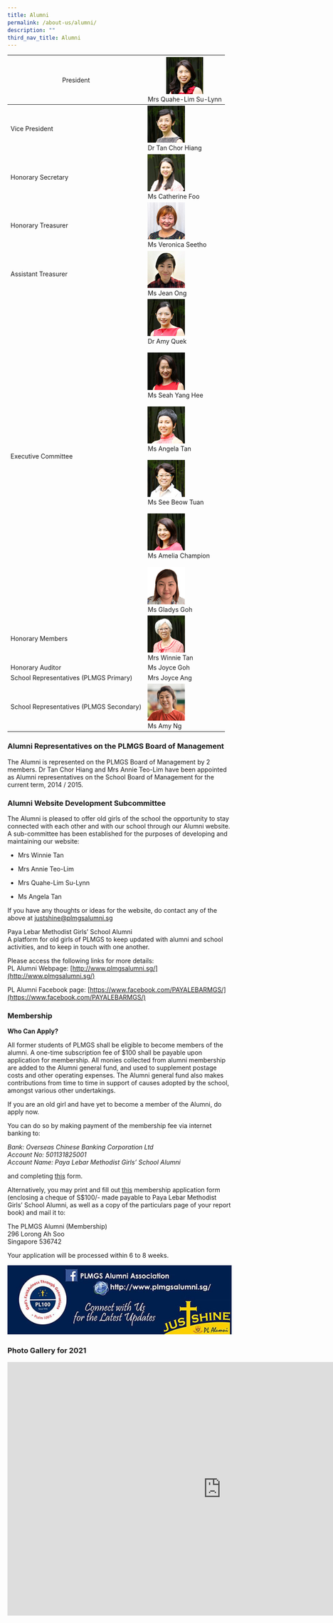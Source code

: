 ```yaml
---
title: Alumni
permalink: /about-us/alumni/
description: ""
third_nav_title: Alumni
---
```

<table class="tg">
<thead>
  <tr>
    <th class="tg-fwnj"><span style="font-weight:normal">President</span></th>
    <th class="tg-fwnj"><img alt="face_sulynn.jpg" src="/images/Alumni2023-Ms Lim Su-Lynn-President.jpg" style="width:50%"><br><span style="font-weight:normal">Mrs Quahe-Lim Su-Lynn</span><br></th>
  </tr>
</thead>
<tbody>
  <tr>
    <td class="tg-yvtv">Vice President<br></td>
    <td class="tg-iual"><img alt="face_tanchorhiang.jpg" src="/images/Alumni2023-Dr Tan Chor Hiang-Vice-President.jpg" style="width:50%"><br>Dr Tan Chor Hiang<br></td>
  </tr>
  <tr>
    <td class="tg-sdzj">Honorary Secretary                                                <br></td>
    <td class="tg-fwnj"><img alt="face_amy_quek.jpg" src="/images/Alumni2023-Ms Catherine Foo - Honorary Secretary.jpg" style="width:50%"><br>Ms Catherine Foo</td>
  </tr>
  <tr>
    <td class="tg-yvtv">Honorary Treasurer<br></td>
    <td class="tg-fwnj"><img alt="face_amy_quek.jpg" src="/images/Alumni2023-Ms Veronica Seetho - Honorary Treasurer.jpg" style="width:50%"><br>Ms Veronica Seetho</td>
  </tr>
  <tr>
    <td class="tg-sdzj">Assistant Treasurer<br></td>
    <td class="tg-fwnj"><img alt="Jean Lim.jpeg" src="/images/Alumni2023-Ms Jean Ong - Assistant Treasurer.jpg" style="width:50%"><br>Ms Jean Ong<br></td>
  </tr>
  <tr>
    <td class="tg-yvtv">Executive Committee<br></td>
    <td class="tg-iual"><img alt="face_annieteo.jpg" src="/images/Alumni2023-Dr Amy Quek - Committee Member.jpg" style="width:50%"><br>Dr Amy Quek<br><br><img alt="face_amelia.jpg" src="/images/Alumni2023-Ms Seah Yang Hee - Committee Member.jpg" style="width:50%"><br>Ms Seah Yang Hee<br><br><img alt="face_angela.jpg" src="/images/Alumni2023-Ms Angela Tan - Committee Member.jpg" style="width:50%"><br>Ms Angela Tan<br><br><img alt="face_seebeowtuan.jpg" src="/images/Alumni2023-Ms See Beow Tuan-Committee Member.jpg" style="width:50%"><br>Ms See Beow Tuan<br><br><img alt="face_seahyanghee.jpg" src="/images/Alumni2023-Ms Amelia Champion-Committee Member.jpg" style="width:50%"><br>Ms Amelia Champion<br><br><img alt="face_seahyanghee.jpg" src="/images/Alumni2023-Ms Gladys Goh - Co-opted committee member.jpg" style="width:50%"><br>Ms Gladys Goh<br></td>
  </tr>
  <tr>
    <td class="tg-sdzj">Honorary Members<br></td>
    <td class="tg-fwnj"><img alt="face_winnietan.jpg" src="/images/Alumni2023-Mrs Winnie Tan-Honorary Member.jpg" style="width:50%"><br>Mrs Winnie Tan<br></td>
  </tr>
  <tr>
    <td class="tg-yvtv">Honorary Auditor<br></td>
    <td class="tg-yvtv">Ms Joyce Goh<br></td>
  </tr>
  <tr>
    <td class="tg-sdzj">School Representatives (PLMGS Primary)<br></td>
    <td class="tg-sdzj">Mrs Joyce Ang<br></td>
  </tr>
  <tr>
    <td class="tg-yvtv">School Representatives (PLMGS Secondary)<br></td>
    <td class="tg-iual"><img alt="amy_ng2.jpg" src="/images/amy_ng2-1.jpg" style="width:50%"><br>Ms Amy Ng</td>
  </tr>
</tbody>
</table>

### Alumni Representatives on the PLMGS Board of Management

The Alumni is represented on the PLMGS Board of Management by 2 members. Dr Tan Chor Hiang and Mrs Annie Teo-Lim have been appointed as Alumni representatives on the School Board of Management for the current term, 2014 / 2015.

  

### Alumni Website Development Subcommittee

The Alumni is pleased to offer old girls of the school the opportunity to stay connected with each other and with our school through our Alumni website. A sub-committee has been established for the purposes of developing and maintaining our website:

*   Mrs Winnie Tan  
    
*   Mrs Annie Teo-Lim  
    
*   Mrs Quahe-Lim Su-Lynn  
    
*   Ms Angela Tan  
    
If you have any thoughts or ideas for the website, do contact any of the above at justshine@plmgsalumni.sg

  

Paya Lebar Methodist Girls’ School Alumni <br>
A platform for old girls of PLMGS to keep updated with alumni and school activities, and to keep in touch with one another.

  

Please access the following links for more details: <br>
PL Alumni Webpage:&nbsp;[http://www.plmgsalumni.sg/](http://www.plmgsalumni.sg/)

PL Alumni Facebook page:&nbsp;[https://www.facebook.com/PAYALEBARMGS/](https://www.facebook.com/PAYALEBARMGS/)

  

### Membership

**Who Can Apply?**

All former students of PLMGS shall be eligible to become members of the alumni. A one-time subscription fee of $100 shall be payable upon application for membership. All monies collected from alumni membership are added to the Alumni general fund, and used to supplement postage costs and other operating expenses. The Alumni general fund also makes contributions from time to time in support of causes adopted by the school, amongst various other undertakings.

  

If you are an old girl and have yet to become a member of the Alumni, do apply now.

  

You can do so by making payment of the membership fee via internet banking to:

_Bank: Overseas Chinese Banking Corporation Ltd_ <br>
_Account No: 501131825001_ <br>
_Account Name: Paya Lebar Methodist Girls’ School Alumni_

and completing&nbsp;[this](http://www.plmgsalumni.sg/membership-registration.asp)&nbsp;form.

Alternatively, you may print and fill out&nbsp;[this](http://www.plmgsalumni.sg/membership-registration.asp)&nbsp;membership application form (enclosing a cheque of S$100/- made payable to Paya Lebar Methodist Girls’ School Alumni, as well as a copy of the particulars page of your report book) and mail it to:

  

The PLMGS Alumni (Membership) <br>
296 Lorong Ah Soo <br>
Singapore 536742

Your application will be processed within 6 to 8 weeks.

![](/images/pl_alumni_banner01.jpg)

### Photo Gallery for 2021

<iframe allowfullscreen="true" height="569" width="960" frameborder="0" src="https://docs.google.com/presentation/d/e/2PACX-1vR5t8bYedZhEs9mQd-KTiqKwREfYZknX3W_X2A-caYBTHQlLjNor2OBhaDE5-q7aaFSkn5MKMsQqdpI/embed?start=true&amp;loop=true&amp;delayms=3000"></iframe>